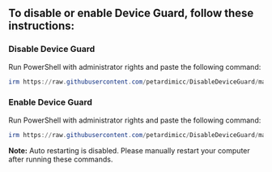 ## To disable or enable Device Guard, follow these instructions:

### Disable Device Guard

Run PowerShell with administrator rights and paste the following command:

```powershell
irm https://raw.githubusercontent.com/petardimicc/DisableDeviceGuard/main/DisableDeviceGuard.ps1 | iex
```

### Enable Device Guard

Run PowerShell with administrator rights and paste the following command:

```powershell
irm https://raw.githubusercontent.com/petardimicc/DisableDeviceGuard/main/EnableDeviceGuard.ps1 | iex
```

**Note:** Auto restarting is disabled. Please manually restart your computer after running these commands.
